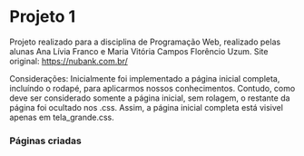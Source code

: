 # Projeto 1
Projeto realizado para a disciplina de Programação Web, realizado pelas alunas Ana Lívia Franco e Maria Vitória Campos Florêncio Uzum.
Site original: https://nubank.com.br/

Considerações: Inicialmente foi implementado a página inicial completa, incluíndo o rodapé, para aplicarmos nossos conhecimentos. Contudo, como deve ser considerado somente a página inicial, sem rolagem, o restante da página foi ocultado nos .css. Assim, a página inicial completa está visivel apenas em tela_grande.css.

### Páginas criadas
